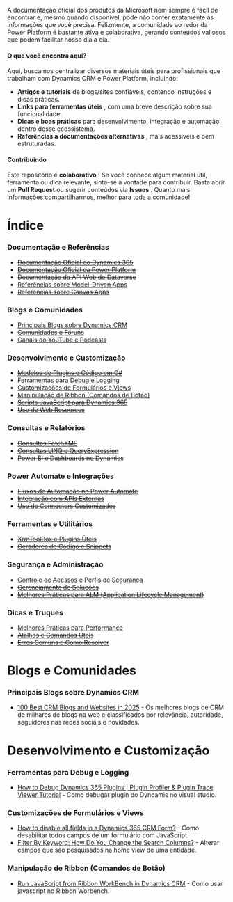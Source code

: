 A documentação oficial dos produtos da Microsoft nem sempre é fácil de encontrar e, mesmo quando disponível, pode não conter exatamente as informações que você precisa. Felizmente, a comunidade ao redor da Power Platform é bastante ativa e colaborativa, gerando conteúdos valiosos que podem facilitar nosso dia a dia.

#### O que você encontra aqui?

Aqui, buscamos centralizar diversos materiais úteis para profissionais que trabalham com Dynamics CRM e Power Platform, incluindo:

* **Artigos e tutoriais** de blogs/sites confiáveis, contendo instruções e dicas práticas.
* **Links para ferramentas úteis** , com uma breve descrição sobre sua funcionalidade.
* **Dicas e boas práticas** para desenvolvimento, integração e automação dentro desse ecossistema.
* **Referências a documentações alternativas** , mais acessíveis e bem estruturadas.

#### Contribuindo

Este repositório é **colaborativo** ! Se você conhece algum material útil, ferramenta ou dica relevante, sinta-se à vontade para contribuir. Basta abrir um **Pull Request** ou sugerir conteúdos via **Issues** . Quanto mais informações compartilharmos, melhor para toda a comunidade!

# Índice

### Documentação e Referências

* [~~Documentação Oficial do Dynamics 365~~](#documenta%C3%A7%C3%A3o-oficial-do-dynamics-365)
* [~~Documentação Oficial da Power Platform~~](#documenta%C3%A7%C3%A3o-oficial-da-power-platform)
* [~~Documentação da API Web do Dataverse~~](#documenta%C3%A7%C3%A3o-da-api-web-do-dataverse)
* [~~Referências sobre Model-Driven Apps~~](#refer%C3%AAncias-sobre-model-driven-apps)
* [~~Referências sobre Canvas Apps~~](#refer%C3%AAncias-sobre-canvas-apps)

### Blogs e Comunidades

* [Principais Blogs sobre Dynamics CRM](#principais-blogs-sobre-dynamics-crm)
* [~~Comunidades e Fóruns~~](#comunidades-e-f%C3%B3runs)
* [~~Canais do YouTube e Podcasts~~](#canais-do-youtube-e-podcasts)

### Desenvolvimento e Customização

* [~~Modelos de Plugins e Código em C#~~](#modelos-de-plugins-e-c%C3%B3digo-em-c)
* [Ferramentas para Debug e Logging](#ferramentas-para-debug-e-logging)
* [Customizações de Formulários e Views](#customiza%C3%A7%C3%B5es-de-formul%C3%A1rios-e-views)
* [Manipulação de Ribbon (Comandos de Botão)](#manipula%C3%A7%C3%A3o-de-ribbon-comandos-de-bot%C3%A3o)
* [~~Scripts JavaScript para Dynamics 365~~](#scripts-javascript-para-dynamics-365)
* [~~Uso de Web Resources~~](#uso-de-web-resources)

### Consultas e Relatórios

* [~~Consultas FetchXML~~](#consultas-fetchxml)
* [~~Consultas LINQ e QueryExpression~~](#consultas-linq-e-queryexpression)
* [~~Power BI e Dashboards no Dynamics~~](#power-bi-e-dashboards-no-dynamics)

### Power Automate e Integrações

* [~~Fluxos de Automação no Power Automate~~](#fluxos-de-automa%C3%A7%C3%A3o-no-power-automate)
* [~~Integração com APIs Externas~~](#integra%C3%A7%C3%A3o-com-apis-externas)
* [~~Uso de Connectors Customizados~~](#uso-de-connectors-customizados)

### Ferramentas e Utilitários

* [~~XrmToolBox e Plugins Úteis~~](#xrmtoolbox-e-plugins-%C3%BAteis)
* [~~Geradores de Código e Snippets~~](#geradores-de-c%C3%B3digo-e-snippets)

### Segurança e Administração

* [~~Controle de Acessos e Perfis de Segurança~~](#controle-de-acessos-e-perfis-de-seguran%C3%A7a)
* [~~Gerenciamento de Soluções~~](#gerenciamento-de-solu%C3%A7%C3%B5es)
* [~~Melhores Práticas para ALM (Application Lifecycle Management)~~](#melhores-pr%C3%A1ticas-para-alm-application-lifecycle-management)

### Dicas e Truques

* [~~Melhores Práticas para Performance~~](#melhores-pr%C3%A1ticas-para-performance)
* [~~Atalhos e Comandos Úteis~~](#atalhos-e-comandos-%C3%BAteis)
* [~~Erros Comuns e Como Resolver~~](#erros-comuns-e-como-resolver)































# Blogs e Comunidades

### Principais Blogs sobre Dynamics CRM

* [100 Best CRM Blogs and Websites in 2025](https://bloggers.feedspot.com/crm_blogs/) - Os melhores blogs de CRM de milhares de blogs na web e classificados por relevância, autoridade, seguidores nas redes sociais e novidades.



# Desenvolvimento e Customização

### Ferramentas para Debug e Logging

* [How to Debug Dynamics 365 Plugins | Plugin Profiler & Plugin Trace Viewer Tutorial](https://bloggers.feedspot.com/crm_blogs/) - Como debugar plugin do Dyncamis no visual studio.

### Customizações de Formulários e Views

* [How to disable all fields in a Dynamics 365 CRM Form?](https://community.dynamics.com/blogs/post/?postid=be1d5a48-7539-418f-80dc-c283ac7edc4c) - Como desabilitar todos campos de um formulário com JavaScript.
* [Filter By Keyword: How Do You Change the Search Columns?](https://www.newdynamicllc.com/filter-by-keyword-how-do-you-change-the-search-columns/) - Alterar campos que são pesquisados na home view de uma entidade.

### Manipulação de Ribbon (Comandos de Botão)

* [Run JavaScript from Ribbon WorkBench in Dynamics CRM](https://venkatasubbaraopolisetty.com/2023/01/31/back-to-basics-70-run-javascript-from-ribbon-workbench-in-dynamics-crm/) - Como usar javascript no Ribbon Worbench.
